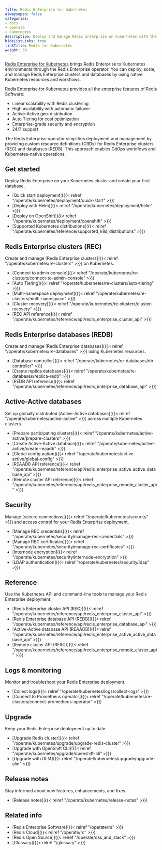 ```yaml
---
Title: Redis Enterprise for Kubernetes
alwaysopen: false
categories:
- docs
- operate
- kubernetes
description: Deploy and manage Redis Enterprise on Kubernetes with the Redis Enterprise operator.
hideListLinks: true
linkTitle: Redis for Kubernetes
weight: 30
---
```


[Redis Enterprise for Kubernetes](https://redis.io/kubernetes/) brings Redis Enterprise to Kubernetes environments through the Redis Enterprise operator. You can deploy, scale, and manage Redis Enterprise clusters and databases by using native Kubernetes resources and workflows.

Redis Enterprise for Kubernetes provides all the enterprise features of Redis Software:

- Linear scalability with Redis clustering
- High availability with automatic failover
- Active-Active geo-distribution
- Auto Tiering for cost optimization
- Enterprise-grade security and encryption
- 24/7 support

The Redis Enterprise operator simplifies deployment and management by providing custom resource definitions (CRDs) for Redis Enterprise clusters (REC) and databases (REDB). This approach enables GitOps workflows and Kubernetes-native operations.

## Get started

Deploy Redis Enterprise on your Kubernetes cluster and create your first database.

- [Quick start deployment]({{< relref "/operate/kubernetes/deployment/quick-start" >}})
- [Deploy with Helm]({{< relref "/operate/kubernetes/deployment/helm" >}})
- [Deploy on OpenShift]({{< relref "/operate/kubernetes/deployment/openshift" >}})
- [Supported Kubernetes distributions]({{< relref "/operate/kubernetes/reference/supported_k8s_distributions" >}})

## Redis Enterprise clusters (REC)

Create and manage [Redis Enterprise clusters]({{< relref "/operate/kubernetes/re-clusters" >}}) on Kubernetes.

- [Connect to admin console]({{< relref "/operate/kubernetes/re-clusters/connect-to-admin-console" >}})
- [Auto Tiering]({{< relref "/operate/kubernetes/re-clusters/auto-tiering" >}})
- [Multi-namespace deployment]({{< relref "/operate/kubernetes/re-clusters/multi-namespace" >}})
- [Cluster recovery]({{< relref "/operate/kubernetes/re-clusters/cluster-recovery" >}})
- [REC API reference]({{< relref "/operate/kubernetes/reference/api/redis_enterprise_cluster_api" >}})

## Redis Enterprise databases (REDB)

Create and manage [Redis Enterprise databases]({{< relref "/operate/kubernetes/re-databases" >}}) using Kubernetes resources.

- [Database controller]({{< relref "/operate/kubernetes/re-databases/db-controller" >}})
- [Create replica databases]({{< relref "/operate/kubernetes/re-databases/replica-redb" >}})
- [REDB API reference]({{< relref "/operate/kubernetes/reference/api/redis_enterprise_database_api" >}})

## Active-Active databases

Set up globally distributed [Active-Active databases]({{< relref "/operate/kubernetes/active-active" >}}) across multiple Kubernetes clusters.

- [Prepare participating clusters]({{< relref "/operate/kubernetes/active-active/prepare-clusters" >}})
- [Create Active-Active database]({{< relref "/operate/kubernetes/active-active/create-reaadb" >}})
- [Global configuration]({{< relref "/operate/kubernetes/active-active/global-config" >}})
- [REAADB API reference]({{< relref "/operate/kubernetes/reference/api/redis_enterprise_active_active_database_api" >}})
- [Remote cluster API reference]({{< relref "/operate/kubernetes/reference/api/redis_enterprise_remote_cluster_api" >}})

## Security

Manage [secure connections]({{< relref "/operate/kubernetes/security" >}}) and access control for your Redis Enterprise deployment.

- [Manage REC credentials]({{< relref "/operate/kubernetes/security/manage-rec-credentials" >}})
- [Manage REC certificates]({{< relref "/operate/kubernetes/security/manage-rec-certificates" >}})
- [Internode encryption]({{< relref "/operate/kubernetes/security/internode-encryption" >}})
- [LDAP authentication]({{< relref "/operate/kubernetes/security/ldap" >}})

## Reference

Use the Kubernetes API and command-line tools to manage your Redis Enterprise deployment.

- [Redis Enterprise cluster API (REC)]({{< relref "/operate/kubernetes/reference/api/redis_enterprise_cluster_api" >}})
- [Redis Enterprise database API (REDB)]({{< relref "/operate/kubernetes/reference/api/redis_enterprise_database_api" >}})
- [Active-Active database API (REAADB)]({{< relref "/operate/kubernetes/reference/api/redis_enterprise_active_active_database_api" >}})
- [Remote cluster API (RERC)]({{< relref "/operate/kubernetes/reference/api/redis_enterprise_remote_cluster_api" >}})

## Logs & monitoring

Monitor and troubleshoot your Redis Enterprise deployment.

- [Collect logs]({{< relref "/operate/kubernetes/logs/collect-logs" >}})
- [Connect to Prometheus operator]({{< relref "/operate/kubernetes/re-clusters/connect-prometheus-operator" >}})

## Upgrade

Keep your Redis Enterprise deployment up to date.

- [Upgrade Redis cluster]({{< relref "/operate/kubernetes/upgrade/upgrade-redis-cluster" >}})
- [Upgrade with OpenShift CLI]({{< relref "/operate/kubernetes/upgrade/openshift-cli" >}})
- [Upgrade with OLM]({{< relref "/operate/kubernetes/upgrade/upgrade-olm" >}})

## Release notes

Stay informed about new features, enhancements, and fixes.

- [Release notes]({{< relref "/operate/kubernetes/release-notes" >}})

## Related info

- [Redis Enterprise Software]({{< relref "/operate/rs" >}})
- [Redis Cloud]({{< relref "/operate/rc" >}})
- [Redis Open Source]({{< relref "/operate/oss_and_stack" >}})
- [Glossary]({{< relref "/glossary" >}})